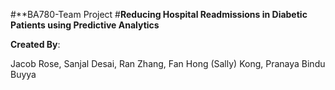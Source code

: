 #**BA780-Team Project
#**Reducing Hospital Readmissions in Diabetic Patients using Predictive Analytics**

**Created By**:

Jacob Rose,
Sanjal Desai,
Ran Zhang,
Fan Hong (Sally) Kong,
Pranaya Bindu Buyya
